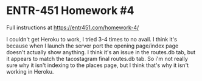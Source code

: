 # ENTR-451 Homework #4

Full instructions at https://entr451.com/homework-4/

I couldn't get Heroku to work, I tried 3-4 times to no avail. I think it's because when I launch the server port the opening page/index page doesn't actually show anything. I think it's an issue in the routes.db tab, but it appears to match the tacostagram final routes.db tab. So i'm not really sure why it isn't indexing to the places page, but I think that's why it isn't working in Heroku.
